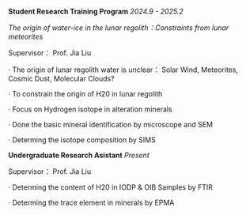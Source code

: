 
**Student Research Training Program** <span class="year">*2024.9 - 2025.2*</span>

*The origin of water-ice in the lunar regolith：Constraints from lunar meteorites*
 
Supervisor： Prof. Jia Liu

· The origin of lunar regolith water is unclear： Solar Wind, Meteorites, Cosmic Dust, Molecular Clouds?

· To constrain the origin of H20 in lunar regolith
        
· Focus on Hydrogen isotope in alteration minerals
           
· Done the basic mineral identification by microscope and SEM
           
· Determing the isotope composition by SIMS
             

                    
**Undergraduate Research Asistant** <span class="year">*Present*</span>
              
Supervisor： Prof. Jia Liu
           
· Determing the content of H20 in IODP & OIB Samples by FTIR
        
· Determing the trace element in minerals by EPMA 


